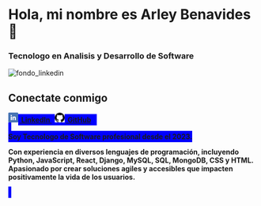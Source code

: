 ### <h1>Hola, mi nombre es Arley Benavides 👋</h1>

<h3>Tecnologo en Analisis y Desarrollo de Software</h3>

![fondo_linkedin](https://github.com/user-attachments/assets/648e2fd9-e380-471a-950f-bef8aadcc91a)
## Conectate conmigo

<div style="justify-items: center;">
  <a href="https://www.linkedin.com/in/arley-benavides-giraldo-615a35291/" target="_blank">
    <img src="https://github.com/ArleyBG/ArleyBG/blob/main/linkedin.png" alt="LinkedIn" style="width: 20px; height: 20px;"><b style="padding: 3px; background: blue;"> LinkedIn
  </a>
  <a href="https://www.linkedin.com/in/arley-benavides-giraldo-615a35291/" target="_blank">
    <img src="https://github.com/ArleyBG/ArleyBG/blob/main/github.png" alt="LinkedIn" style="width: 20px; height: 20px;"><b style="padding: 3px; background: blue;"> GitHub
  </a>
</div>
<br>
Soy Tecnologo de Software profesional desde el 2023. 

Con experiencia en diversos lenguajes de programación, incluyendo Python, JavaScript, React, Django, MySQL, SQL, MongoDB, CSS y HTML. Apasionado por crear soluciones agiles y accesibles que impacten positivamente la vida de los usuarios.

<!--
**ArleyBG/ArleyBG** is a ✨ _special_ ✨ repository because its `README.md` (this file) appears on your GitHub profile.

Here are some ideas to get you started:

- 🔭 I’m currently working on ...
- 🌱 I’m currently learning ...
- 👯 I’m looking to collaborate on ...
- 🤔 I’m looking for help with ...
- 💬 Ask me about ...
- 📫 How to reach me: ...
- 😄 Pronouns: ...
- ⚡ Fun fact: ...
-->
